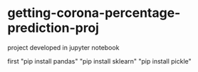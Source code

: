 # getting-corona-percentage-prediction-proj

project developed in jupyter notebook

first "pip install pandas"
  "pip install sklearn"
  "pip install pickle"
